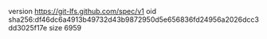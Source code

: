 version https://git-lfs.github.com/spec/v1
oid sha256:df46dc6a4913b49732d43b9872950d5e656836fd24956a2026dcc3dd3025f17e
size 6959
